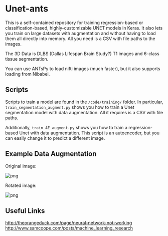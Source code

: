 


# Unet-ants

This is a self-contained repository for training regression-based or classification-based,
highly-customizable UNET models in Keras. It also lets you train on large 
datasets with augmentation and
without having to load them all directly into memory. All you need
is a CSV with file paths to the images. 

The 3D Data is DLBS (Dallas Lifespan Brain Study?) T1 images and 6-class tissue segmentation.

You can use ANTsPy to load nifti images (much faster), but it also supports loading from Nibabel.

## Scripts

Scripts to train a model are found in the `/code/training/` folder. In particular,
`train_segmentation_augment.py` shows you how to train a Unet segmentation model with 
data augmentation. All it requires is a CSV with file paths.

Additionally, `train_AE_augment.py` shows you how to train a regression-based Unet
with data augmentation. This script is an autoencoder, but you can easily change 
it to predict a different image.


## Example Data Augmentation

Original image:

![png](example-original.png)

Rotated image:

![png](example-rotate.png)


## Useful Links
http://theorangeduck.com/page/neural-network-not-working
http://www.samcoope.com/posts/machine_learning_research
